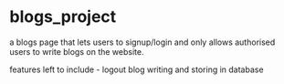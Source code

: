 # blogs_project
a blogs page that lets users to signup/login and only allows authorised users to write blogs on the website.

features left to include -
logout
blog writing and storing in database
